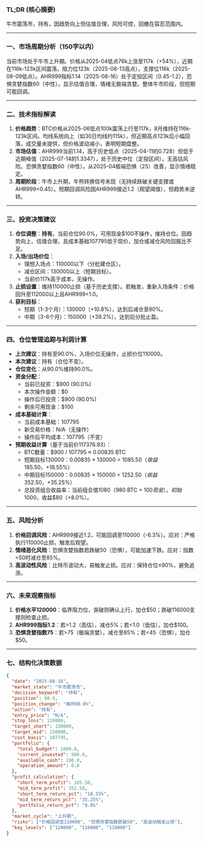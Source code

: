 ### TL;DR (核心摘要)
牛市震荡市，持有，因趋势向上但估值合理，风险可控，回撤在容忍范围内。

---

### 一、市场周期分析（150字以内）
当前市场处于牛市上升期。价格从2025-04低点76k上涨至117k（+54%），近期在116k-123k区间震荡，阻力位123k（2025-08-13高点），支撑位116k（2025-08-09低点）。AHR999指标1.14（2025-08-16）处于定投区间（0.45-1.2），恐惧贪婪指数60（中性），显示估值合理，情绪无极端贪婪。整体牛市阶段，但短期可能回调。

---

### 二、技术指标解读
1. **价格趋势**：BTC价格从2025-06低点100k震荡上行至117k，8月维持在116k-123k区间。均线系统向上（如30日均线约115k），但近期高点123k后小幅回落，成交量未提供，但价格波动减小，表明短期盘整。
2. **市场估值**：AHR999当前1.14，高于历史低点（2025-04-11的0.728）但低于近期峰值（2025-07-14的1.3347），处于历史中位（定投区间），无高估风险。恐惧贪婪指数60（中性），从2025-04极端恐惧（25）改善，显示情绪稳定。
3. **周期阶段**：牛市上升期，牛熊转换信号未现（无持续跌破关键支撑或AHR999<0.45）。短期回调风险因AHR999接近1.2（观望阈值），但趋势未逆转。

---

### 三、投资决策建议
1. **仓位调整**：**持有**。当前仓位90.0%，可用现金$100不操作，维持仓位。因趋势向上、估值合理，且成本基础107795低于现价，加仓或减仓风险回报比不足。
2. **入场/出场价位**：  
   - 理想入场点：110000以下（分批建仓区）。  
   - 减仓区间：130000以上（短期目标）。  
   - 当前价117k高于成本，无操作。
3. **止损设置**：维持110000止损（基于历史支撑）。若触发，重新入场条件：价格回升至112000以上且AHR999<1.0。
4. **获利目标**：  
   - 短期（1-3个月）：130000（+10.8%），达到后减仓至80%。  
   - 中期（3-6个月）：150000（+39.2%），达到后分批止盈。

---

### 四、仓位管理追踪与利润计算
- **上次建议**：持有至90.0%，入场价位无操作，止损价位110000。  
- **本次建议**：持有（仓位不变）。  
- **仓位变化**：从90.0%维持90.0%。  
- **资金分配**：  
  - 当前已投资：$900 (90.0%)  
  - 本次操作金额：$0  
  - 操作后已投资：$900 (90.0%)  
  - 剩余可用现金：$100  
- **成本基础计算**：  
  - 当前成本基础：107795  
  - 新交易价格：N/A（无操作）  
  - 操作后平均成本：107795（不变）  
- **预期收益计算**（基于当前价117376.93）：  
  - BTC数量：$900 / 107795 ≈ 0.00835 BTC  
  - 短期目标130000：0.00835 × 130000 = $1085.50（收益$185.50，+18.55%）  
  - 中期目标150000：0.00835 × 150000 = $1252.50（收益$352.50，+35.25%）  
  - 总投资组合收益率：当前组合值$1080（$980 BTC + $100现金），初始$1000，收益$80（+8.0%）。

---

### 五、风险分析
1. **价格回调风险**：AHR999接近1.2，可能回调至110000（-6.3%）。应对：严格执行110000止损，触发后观望。  
2. **情绪恶化风险**：恐惧贪婪指数若跌破50（恐惧），可能加速下跌。应对：指数<50时减仓至85%。  
3. **高波动性风险**：比特币波动大，易触发止损。应对：保持仓位≤90%，避免追涨。

---

### 六、未来观察指标
1. **价格水平120000**：临界阻力位，突破则确认上行，加仓$50；跌破116000支撑则检查止损。  
2. **AHR999指标1.2**：若>1.2（高估），减仓5%；若<1.0（低估），加仓$100。  
3. **恐惧贪婪指数75**：若>75（极端贪婪），减仓至85%；若<45（恐惧），加仓$50。

---

### 七、结构化决策数据
```json
{
  "date": "2025-08-16",
  "market_state": "牛市震荡市",
  "decision_keyword": "持有",
  "position": 90.0,
  "position_change": "维持90.0%",
  "action": "持有",
  "entry_price": "N/A",
  "stop_loss": 110000,
  "target_short": 130000,
  "target_mid": 150000,
  "cost_basis": 107795,
  "portfolio": {
    "total_budget": 1000.0,
    "current_invested": 900.0,
    "available_cash": 100.0,
    "operation_amount": 0.0
  },
  "profit_calculation": {
    "short_term_profit": 185.50,
    "mid_term_profit": 352.50,
    "short_term_return_pct": "18.55%",
    "mid_term_return_pct": "35.25%",
    "portfolio_return_pct": "8.0%"
  },
  "market_cycle": "上升期",
  "risks": ["价格回调至110000", "恐惧贪婪指数跌破50", "高波动触发止损"],
  "key_levels": ["120000", "116000", "110000"]
}
```